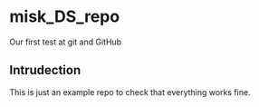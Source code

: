 # misk_DS_repo
Our first test at git and GitHub

## Intrudection

This is just an example repo to check that everything works fine.
